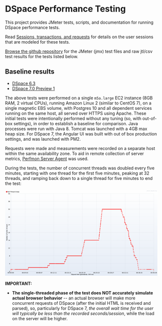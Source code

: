 # DSpace Performance Testing

This project provides JMeter tests, scripts, and documentation for running DSpace performance tests.

Read [Sessions, transactions, and requests](doc/sessions.md) for details on the user sessions that are
modeled for these tests.

[Browse the github repository](https://github.com/cwilper/dspace-perftest) for the JMeter (jmx) test files and
raw jtl/csv test results for the tests listed below.

## Baseline results

* [DSpace 6.3](report/2019-05-31-6.3/README.md)
* [DSpace 7.0 Preview 1](report/2019-05-31-7.0.p1/README.md)

The above tests were performed on a single `m5a.large` EC2 instance (8GB RAM, 2 virtual CPUs),
running Amazon Linux 2 (similar to CentOS 7), on a single magnetic EBS volume, with Postgres 10 and
all dependent services running on the same host, all served over HTTPS using Apache. These initial tests
were intentionally performed without any tuning (so, with out-of-box settings), in order to
establish a baseline for comparison. Java processes were run with Java 8. Tomcat was launched with
a 4GB max heap size. For DSpace 7, the Angular UI was built with out of box production settings, and
was launched with PM2. 

Requests were made and measurements were recorded on a separate host within the same availability zone.
To aid in remote collection of server metrics, [Perfmon Server Agent](https://github.com/undera/perfmon-agent/)
was used.

During the tests, the number of concurrent threads was doubled every five minutes, starting with
one thread for the first five minutes, peaking at 32 threads, and ramping back down to a single
thread for five minutes to end the test:

![](report/2019-05-31-6.3/threads.png)

**IMPORTANT:**

* **The single-threaded phase of the test does NOT accurately simulate actual browser behavior** -- an actual
  browser will make more concurrent requests of DSpace (after the initial HTML is received and parsed),
  so, particularly for DSpace 7, _the overall wait time for the user will typically be less than the
  recorded seconds/session_, while the load on the server will be higher.

